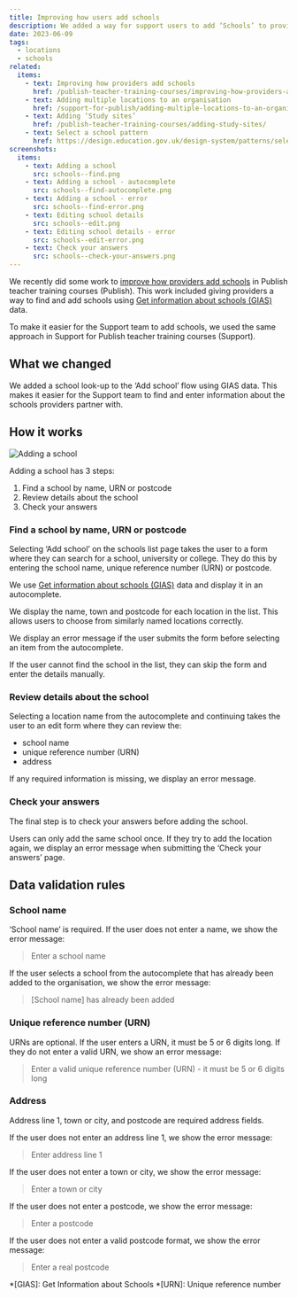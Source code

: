 ```yaml
---
title: Improving how users add schools
description: We added a way for support users to add ‘Schools’ to providers using Get information about schools (GIAS) data
date: 2023-06-09
tags:
  - locations
  - schools
related:
  items:
    - text: Improving how providers add schools
      href: /publish-teacher-training-courses/improving-how-providers-add-schools/
    - text: Adding multiple locations to an organisation
      href: /support-for-publish/adding-multiple-locations-to-an-organisation/
    - text: Adding ‘Study sites’
      href: /publish-teacher-training-courses/adding-study-sites/
    - text: Select a school pattern
      href: https://design.education.gov.uk/design-system/patterns/select-a-school
screenshots:
  items:
    - text: Adding a school
      src: schools--find.png
    - text: Adding a school - autocomplete
      src: schools--find-autocomplete.png
    - text: Adding a school - error
      src: schools--find-error.png
    - text: Editing school details
      src: schools--edit.png
    - text: Editing school details - error
      src: schools--edit-error.png
    - text: Check your answers
      src: schools--check-your-answers.png
---
```


We recently did some work to [improve how providers add schools](/publish-teacher-training-courses/improving-how-providers-add-schools/) in Publish teacher training courses (Publish). This work included giving providers a way to find and add schools using [Get information about schools (GIAS)](https://www.get-information-schools.service.gov.uk/) data.

To make it easier for the Support team to add schools, we used the same approach in Support for Publish teacher training courses (Support).

## What we changed

We added a school look-up to the ‘Add school’ flow using GIAS data. This makes it easier for the Support team to find and enter information about the schools providers partner with.

## How it works

![Adding a school](adding-schools-flow.png "Adding a school flow")

Adding a school has 3 steps:

1. Find a school by name, URN or postcode
2. Review details about the school
3. Check your answers

### Find a school by name, URN or postcode

Selecting ‘Add school’ on the schools list page takes the user to a form where they can search for a school, university or college. They do this by entering the school name, unique reference number (URN) or postcode.

We use [Get information about schools (GIAS)](https://www.get-information-schools.service.gov.uk/) data and display it in an autocomplete.

We display the name, town and postcode for each location in the list. This allows users to choose from similarly named locations correctly.

We display an error message if the user submits the form before selecting an item from the autocomplete.

If the user cannot find the school in the list, they can skip the form and enter the details manually.

### Review details about the school

Selecting a location name from the autocomplete and continuing takes the user to an edit form where they can review the:

- school name
- unique reference number (URN)
- address

If any required information is missing, we display an error message.

### Check your answers

The final step is to check your answers before adding the school.

Users can only add the same school once. If they try to add the location again, we display an error message when submitting the ‘Check your answers’ page.

## Data validation rules

### School name

‘School name’ is required. If the user does not enter a name, we show the error message:

> Enter a school name

If the user selects a school from the autocomplete that has already been added to the organisation, we show the error message:

> [School name] has already been added

### Unique reference number (URN)

URNs are optional. If the user enters a URN, it must be 5 or 6 digits long. If they do not enter a valid URN, we show an error message:

> Enter a valid unique reference number (URN) - it must be 5 or 6 digits long

### Address

Address line 1, town or city, and postcode are required address fields.

If the user does not enter an address line 1, we show the error message:

> Enter address line 1

If the user does not enter a town or city, we show the error message:

> Enter a town or city

If the user does not enter a postcode, we show the error message:

> Enter a postcode

If the user does not enter a valid postcode format, we show the error message:

> Enter a real postcode

*[GIAS]: Get Information about Schools
*[URN]: Unique reference number
